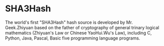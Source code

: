 # SHA3Hash
The world's first "SHA3Hash" hash source is developed by Mr. Geek.Zhiyuan based on the father of cryptography of general trinary logical mathematics (Zhiyuan's Law or Chinese YaoHui.Wu's Law), including C, Python, Java, Pascal, Basic five programming language programs.
